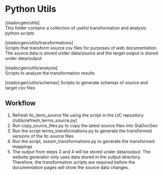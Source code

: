 # Python Utils
[stadocgen/utils]  
This folder contains a collection of useful transformation and analysis python scripts 

[stadocgen/utils/transformations]  
Scripts that transform source csv files for purposes of web documentation. The source data is stored under data/source and the target output is stored under data/output

[stadocgen/utils/analysis]  
Scripts to analyze the transformation results

[stadocgen/utils/schemas]
Scripts to generate schemas of source and target csv files

## Workflow
1. Refresh ltc_term_source file using the script in the LtC repository (/utils/refresh_terms_source.py)
2. Run copy_source_files.py to copy the latest source files into StaDocGen
3. Run the script terms_transformations.py to generate the transformed versions of the ltc source files
4. Run the script, sssom_transformations.py to generate the transformed mappings 
3. The output from steps 3 and 4 will be stored under data/output. The website generator only uses data stored in the output directory. 
Therefore, the transformation scripts are required before the documentation pages will show the source data changes.
